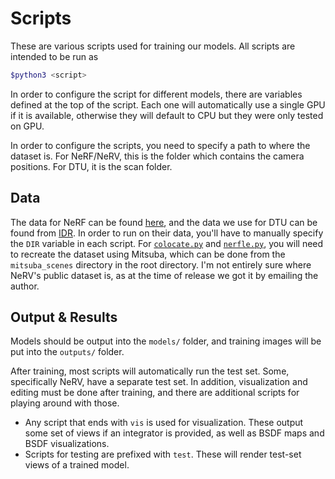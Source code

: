 # Scripts

These are various scripts used for training our models. All scripts are intended to be run as
```sh
$python3 <script>
```
In order to configure the script for different models, there are variables defined at the top of
the script. Each one will automatically use a single GPU if it is available, otherwise they will
default to CPU but they were only tested on GPU.

In order to configure the scripts, you need to specify a path to where the dataset is. For
NeRF/NeRV, this is the folder which contains the camera positions. For DTU, it is the scan
folder.

## Data

The data for NeRF can be found
[here](https://drive.google.com/drive/folders/128yBriW1IG_3NJ5Rp7APSTZsJqdJdfc1), and the data
we use for DTU can be found from
[IDR](https://github.com/lioryariv/idr/blob/main/data/download_data.sh). In order to run on
their data, you'll have to manually specify the `DIR` variable in each script.
For [`colocate.py`](colocate.py) and [`nerfle.py`](nerfle.py), you will need to recreate the
dataset using Mitsuba, which can be done from the `mitsuba_scenes` directory in the root
directory.
I'm not entirely sure where NeRV's public dataset is, as at the time of release we got it by
emailing the author.

## Output & Results

Models should be output into the `models/` folder, and training images will be put into the
`outputs/` folder.

After training, most scripts will automatically run the test set. Some, specifically NeRV, have
a separate test set. In addition, visualization and editing must be done after training, and
there are additional scripts for playing around with those.

- Any script that ends with `vis` is used for visualization. These output some set of views if
  an integrator is provided, as well as BSDF maps and BSDF visualizations.
- Scripts for testing are prefixed with `test`. These will render test-set views of a trained
  model.
